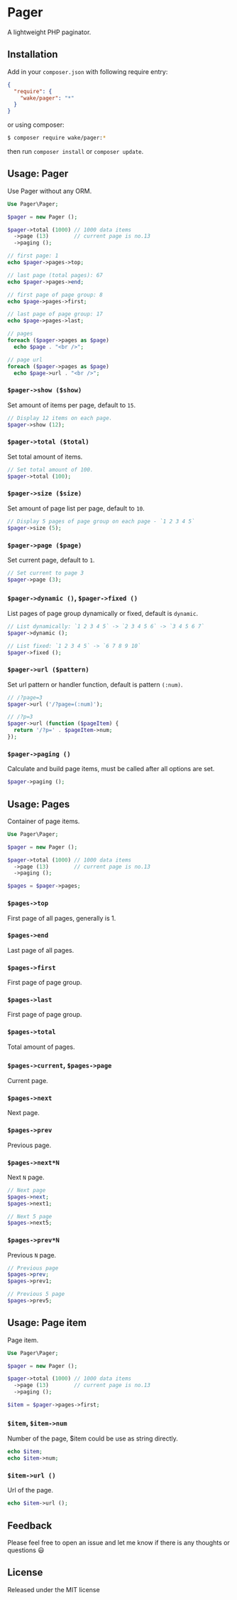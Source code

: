 # Pager

A lightweight PHP paginator.

## Installation

Add in your `composer.json` with following require entry:

```json
{
  "require": {
    "wake/pager": "*"
  }
}
```

or using composer:

```bash
$ composer require wake/pager:*
```

then run `composer install` or `composer update`.

## Usage: Pager

Use Pager without any ORM.

```php
Use Pager\Pager;

$pager = new Pager ();

$pager->total (1000) // 1000 data items
  ->page (13)        // current page is no.13
  ->paging ();

// first page: 1
echo $pager->pages->top;

// last page (total pages): 67
echo $pager->pages->end;

// first page of page group: 8
echo $page->pages->first;

// last page of page group: 17
echo $page->pages->last;

// pages
foreach ($pager->pages as $page)
  echo $page . "<br />";

// page url
foreach ($pager->pages as $page)
  echo $page->url . "<br />";

```

### `$pager->show ($show)`

Set amount of items per page, default to `15`.

```php
// Display 12 items on each page.
$pager->show (12);
```

### `$pager->total ($total)`

Set total amount of items.

```php
// Set total amount of 100.
$pager->total (100);
```

### `$pager->size ($size)`

Set amount of page list per page, default to `10`.

```php
// Display 5 pages of page group on each page - `1 2 3 4 5`
$pager->size (5);
```

### `$pager->page ($page)`

Set current page, default to `1`.

```php
// Set current to page 3
$pager->page (3);
```

### `$pager->dynamic ()`, `$pager->fixed ()`

List pages of page group dynamically or fixed, default is `dynamic`.

```php
// List dynamically: `1 2 3 4 5` -> `2 3 4 5 6` -> `3 4 5 6 7`
$pager->dynamic ();

// List fixed: `1 2 3 4 5` -> `6 7 8 9 10`
$pager->fixed ();
```

### `$pager->url ($pattern)`

Set url pattern or handler function, default is pattern `(:num)`.

```php
// /?page=3
$pager->url ('/?page=(:num)');

// /?p=3
$pager->url (function ($pageItem) {
  return '/?p=' . $pageItem->num;
});
```

### `$pager->paging ()`

Calculate and build page items, must be called after all options are set.

```php
$pager->paging ();
```

## Usage: Pages

Container of page items.

```php
Use Pager\Pager;

$pager = new Pager ();

$pager->total (1000) // 1000 data items
  ->page (13)        // current page is no.13
  ->paging ();

$pages = $pager->pages;
```

### `$pages->top`

First page of all pages, generally is 1.

### `$pages->end`

Last page of all pages.

### `$pages->first`

First page of page group.

### `$pages->last`

First page of page group.

### `$pages->total`

Total amount of pages.

### `$pages->current`, `$pages->page`

Current page.

### `$pages->next`

Next page.

### `$pages->prev`

Previous page.

### `$pages->next*N`

Next `N` page.

```php
// Next page
$pages->next;
$pages->next1;

// Next 5 page
$pages->next5;
```

### `$pages->prev*N`

Previous `N` page.

```php
// Previous page
$pages->prev;
$pages->prev1;

// Previous 5 page
$pages->prev5;
```

## Usage: Page item

Page item.

```php
Use Pager\Pager;

$pager = new Pager ();

$pager->total (1000) // 1000 data items
  ->page (13)        // current page is no.13
  ->paging ();

$item = $pager->pages->first;
```

### `$item`, `$item->num`

Number of the page, $item could be use as string directly.

```php
echo $item;
echo $item->num;
```

### `$item->url ()`

Url of the page.

```php
echo $item->url ();
```

## Feedback

Please feel free to open an issue and let me know if there is any thoughts or questions :smiley:

## License

Released under the MIT license
